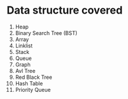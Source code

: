 # Data structure covered
1. Heap
2. Binary Search Tree (BST)
3. Array
4. Linklist
5. Stack
6. Queue
7. Graph
8. Avl Tree
9. Red Black Tree
10. Hash Table
11. Priority Queue
